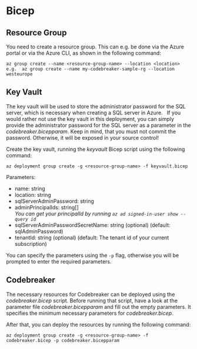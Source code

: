 # Bicep

## Resource Group

You need to create a resource group.
This can e.g. be done via the Azure portal or via the Azure CLI, as shown in the following command:

```
az group create --name <resource-group-name> --location <location>
e.g.  az group create --name my-codebreaker-sample-rg --location westeurope
```

## Key Vault

The key vault will be used to store the administrator password for the SQL server, which is necessary when creating a SQL server in Azure.  
If you would rather not use the key vault in this deployment, you can simply provide the administrator password for the SQL server as a parameter in the _codebreaker.bicepparam_.
Keep in mind, that you must not commit the password. Otherwise, it will be exposed in your source control!

Create the key vault, running the _keyvault_ Bicep script using the following command:
```
az deployment group create -g <resource-group-name> -f keyvault.bicep
```
Parameters:
- name: string
- location: string
- sqlServerAdminPassword: string
- adminPrincipalIds: string[]  
  _You can get your principalId by running `az ad signed-in-user show --query id`_
- sqlServerAdminPasswordSecretName: string (optional) (default: sqlAdminPassword)
- tenantId: string (optional) (default: The tenant id of your current subscription)

You can specify the parameters using the `-p` flag, otherwise you will be prompted to enter the required parameters.


## Codebreaker
The necessary resources for Codebreaker can be deployed using the _codebreaker.bicep_ script.
Before running that script, have a look at the parameter file _codebreaker.bicepparam_ and fill out the empty parameters.
It specifies the minimum necessary parameters for _codebreaker.bicep_.

After that, you can deploy the resources by running the following command:
```
az deployment group create -g <resource-group-name> -f codebreaker.bicep -p codebreaker.bicepparam
```
